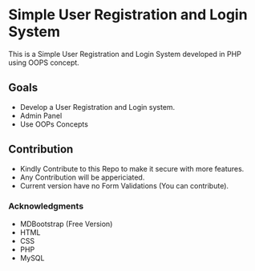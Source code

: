 # Simple User Registration and Login System
This is a Simple User Registration and Login System developed in PHP using OOPS concept.

## Goals
* Develop a User Registration and Login system.
* Admin Panel
* Use OOPs Concepts

## Contribution

* Kindly Contribute to this Repo to make it secure with more features.
* Any Contribution will be appericiated.
* Current version have no Form Validations (You can contribute).


### Acknowledgments
* MDBootstrap (Free Version)
* HTML
* CSS
* PHP
* MySQL
